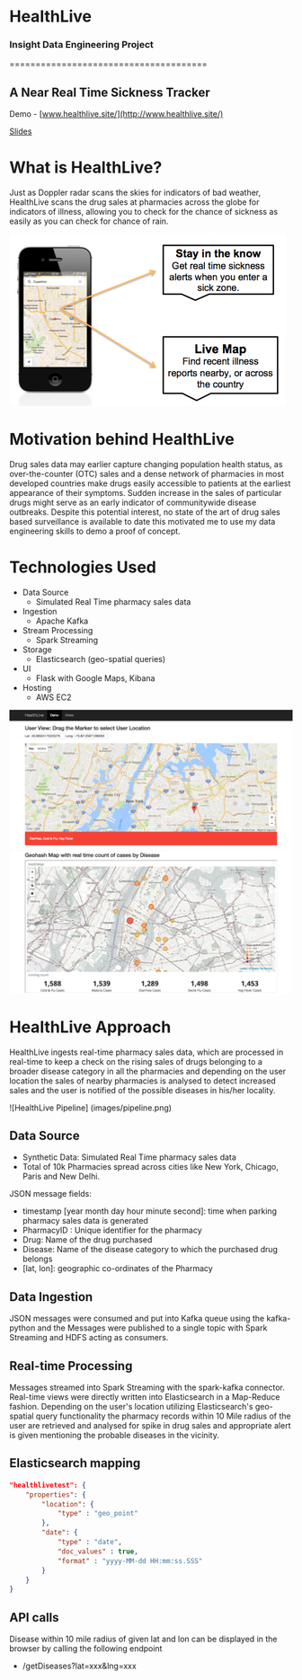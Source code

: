 # HealthLive
### Insight Data Engineering Project
======================================

## A Near Real Time Sickness Tracker 
Demo - [www.healthlive.site/](http://www.healthlive.site/)


[Slides](http://www.slideshare.net/vaibhavlella1234/healthlive)

# What is HealthLive? 

Just as Doppler radar scans the skies for indicators of bad weather, HealthLive scans the drug sales at pharmacies across the globe for indicators of illness, allowing you to check for the chance of sickness as easily as you can check for chance of rain. 

![HealthLive Features](images/healthLive.png)

# Motivation behind HealthLive 

Drug sales data may earlier capture changing population health status, as over-the-counter (OTC) sales and a dense network of pharmacies in most developed countries make drugs easily accessible to patients at the earliest appearance of their symptoms. Sudden increase in the sales of particular drugs might serve as an early indicator of communitywide disease outbreaks. Despite this potential interest, no state of the art of drug sales based surveillance is available to date this motivated me to use my data engineering skills to demo a proof of concept.

# Technologies Used
 - Data Source
	 - Simulated Real Time pharmacy sales data 
 - Ingestion
	 - Apache Kafka
 - Stream Processing
	 - Spark Streaming
 - Storage
	 - Elasticsearch (geo-spatial queries)
 - UI
	 - Flask with Google Maps, Kibana
 - Hosting
     - AWS EC2


![HealthLive User View](images/userView.png)
![Kibana Geo Hash Map](images/kibana.png)


# HealthLive Approach
HealthLive ingests real-time pharmacy sales data, which are processed in real-time to keep a check on the rising sales of drugs belonging to a broader disease category in all the pharmacies and depending on the user location the sales of nearby pharmacies is analysed to detect increased sales and the user is notified of the possible diseases in his/her locality. 

![HealthLive Pipeline] (images/pipeline.png)

## Data Source

 - Synthetic Data: Simulated Real Time pharmacy sales data
 - Total of 10k Pharmacies spread across cities like New York, Chicago, Paris and New Delhi. 

JSON message fields:

 - timestamp [year month day hour minute second]: time when parking pharmacy sales data is generated
 - PharmacyID : Unique identifier for the pharmacy
 - Drug: Name of the drug purchased
 - Disease: Name of the disease category to which the purchased drug belongs
 - [lat, lon]: geographic co-ordinates of the Pharmacy

## Data Ingestion
JSON messages were consumed and put into Kafka queue using the kafka-python and the Messages were published to a single topic with Spark Streaming and HDFS acting as consumers. 

## Real-time Processing
Messages streamed into Spark Streaming with the spark-kafka connector.
Real-time views were directly written into Elasticsearch in a Map-Reduce fashion.
Depending on the user's location utilizing Elasticsearch's geo-spatial query functionality the pharmacy records within 10 Mile radius of the user are retrieved and analysed for spike in drug sales and appropriate alert is given mentioning the probable diseases in the vicinity.

## Elasticsearch mapping

``` json
"healthlivetest": {
    "properties": {
        "location": {
            "type" : "geo_point"
        },
        "date": {
            "type" : "date",
            "doc_values" : true,
            "format" : "yyyy-MM-dd HH:mm:ss.SSS"
        }
    }
}
```
## API calls
Disease within 10 mile radius of given lat and lon can be displayed in the browser by calling the following endpoint
- /getDiseases?lat=xxx&lng=xxx

